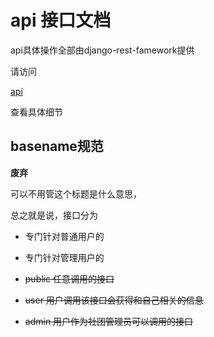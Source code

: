 # api 接口文档

api具体操作全部由django-rest-famework提供

请访问

[api](https://dev.fkynjyq.com/api)

查看具体细节

## basename规范

**废弃**

可以不用管这个标题是什么意思，

总之就是说，接口分为

- 专门针对普通用户的
- 专门针对管理用户的 

- ~~public 任意调用的接口~~
- ~~user 用户调用该接口会获得和自己相关的信息~~
- ~~admin 用户作为社团管理员可以调用的接口~~

